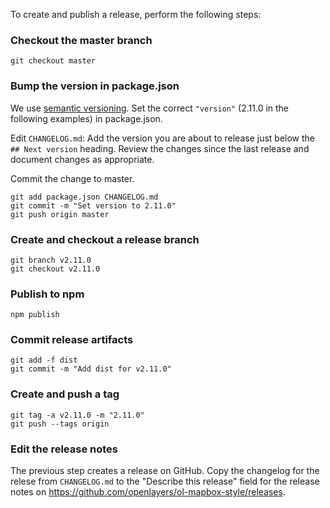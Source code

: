 To create and publish a release, perform the following steps:

### Checkout the master branch

    git checkout master

### Bump the version in package.json

We use [semantic versioning](https://semver.org). Set the correct `"version"` (2.11.0 in the following examples) in package.json.

Edit `CHANGELOG.md`: Add the version you are about to release just below the `## Next version` heading. Review the changes since the last release and document changes as appropriate.

Commit the change to master.

    git add package.json CHANGELOG.md
    git commit -m "Set version to 2.11.0"
    git push origin master

### Create and checkout a release branch

    git branch v2.11.0
    git checkout v2.11.0

### Publish to npm

    npm publish

### Commit release artifacts

    git add -f dist
    git commit -m "Add dist for v2.11.0"

### Create and push a tag

    git tag -a v2.11.0 -m "2.11.0"
    git push --tags origin

### Edit the release notes

The previous step creates a release on GitHub. Copy the changelog for the relese from `CHANGELOG.md` to the "Describe this release" field for the release notes on https://github.com/openlayers/ol-mapbox-style/releases.
